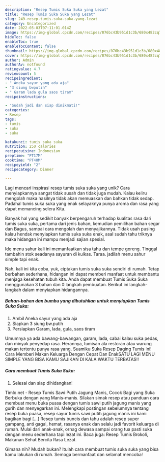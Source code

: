 ```yaml
---
description: "Resep Tumis Suka Suka yang Lezat"
title: "Resep Tumis Suka Suka yang Lezat"
slug: 249-resep-tumis-suka-suka-yang-lezat
category: Uncategorized
date: 2022-05-03T07:11:01.014Z
image: https://img-global.cpcdn.com/recipes/076bc43b951d1c3b/680x482cq70/tumis-suka-suka-foto-resep-utama.jpg
hideToc: false
enableToc: true
enableTocContent: false
thumbnail: https://img-global.cpcdn.com/recipes/076bc43b951d1c3b/680x482cq70/tumis-suka-suka-foto-resep-utama.jpg
cover: https://img-global.cpcdn.com/recipes/076bc43b951d1c3b/680x482cq70/tumis-suka-suka-foto-resep-utama.jpg
author: Admin
authorAv: notfound
ratingvalue: 4.7
reviewcount: 5
recipeingredient:
- " Aneka sayur yang ada aja"
- "3 siung bwputih"
- " Garam lada gula saos tiram"
recipeinstructions:

- "Sudah jadi dan siap dinikmati!"
categories:
- Resep
tags:
- tumis
- suka
- suka

katakunci: tumis suka suka 
nutrition: 250 calories
recipecuisine: Indonesian
preptime: "PT17M"
cooktime: "PT40M"
recipeyield: "2"
recipecategory: Dinner

---
```





Lagi mencari inspirasi resep tumis suka suka yang unik? Cara menyiapkannya sangat tidak susah dan tidak juga mudah. Kalau keliru mengolah maka hasilnya tidak akan memuaskan dan bahkan tidak sedap. Padahal tumis suka suka yang enak selayaknya punya aroma dan rasa yang dapat memancing selera Kita.





Banyak hal yang sedikit banyak berpengaruh terhadap kualitas rasa dari tumis suka suka, pertama dari jenis bahan, kemudian pemilihan bahan segar dan Bagus, sampai cara mengolah dan menyajikannya. Tidak usah pusing kalau hendak menyiapkan tumis suka suka enak,      asal sudah tahu triknya maka hidangan ini mampu menjadi sajian spesial.














Ide menu sahur kali ini memanfaatkan sisa tahu dan tempe goreng. Tinggal tambahin stok seadanya sayuran di kulkas. Taraa. jadilah menu sahur simple tapi enak.






Nah, kali ini kita coba, yuk, ciptakan tumis suka suka sendiri di rumah. Tetap berbahan sederhana, hidangan ini dapat memberi manfaat untuk membantu menjaga kesehatan tubuh kita. Anda dapat membuat Tumis Suka Suka menggunakan 3 bahan dan 0 langkah pembuatan. Berikut ini langkah-langkah dalam menyiapkan hidangannya.

<!--inarticleads1-->

##### Bahan-bahan dan bumbu yang dibutuhkan untuk menyiapkan Tumis Suka Suka:

1. Ambil  Aneka sayur yang ada aja
1. Siapkan 3 siung bw.putih
1. Persiapkan  Garam, lada, gula, saos tiram


Umumnya ya ada bawang-bawangan, garam, lada, cabai kalau suka pedas, dan minyak penyedap rasa. Herannya, tumisan ala restoran atau warung makan tertentu punya rasa yang. Suamiku Suka Resep Daging Tumis Ini! Cara Memberi Makan Keluarga Dengan Cepat Dan EnakSATU LAGI MENU SIMPLE YANG BISA KAMU SAJIKAN DI KALA WAKTU TERBATAS!! 

<!--inarticleads2-->

##### Cara membuat Tumis Suka Suka:


1. Selesai dan siap dihidangkan!

Timlo.net - Resep Tumis Sawi Putih Jagung Manis, Cocok Bagi yang Suka Berbuka dengan yang Manis-manis. Silakan simak resep atau panduan cara membuat menu buka puasa dengan tumis sawi putih jagung manis yang gurih dan menyegarkan ini. Melengkapi postingan sebelumnya tentang resep buka puasa, resep sayur tumis sawi putih jagung manis ini kami bagikan bagi […] Resep tumis buncis dan tahu adalah resep super gampang, anti gagal, hemat, rasanya enak dan selalu jadi favorit keluarga di rumah. Mulai dari anak-anak, ornag dewasa sampai orang tua pasti suka dengan menu sederhana tapi lezat ini. Baca juga: Resep Tumis Brokoli, Makanan Sehat Bercita Rasa Lezat. 

Gimana nih? Mudah bukan? Itulah cara membuat tumis suka suka yang bisa kamu lakukan di rumah. Semoga bermanfaat dan selamat mencoba!
